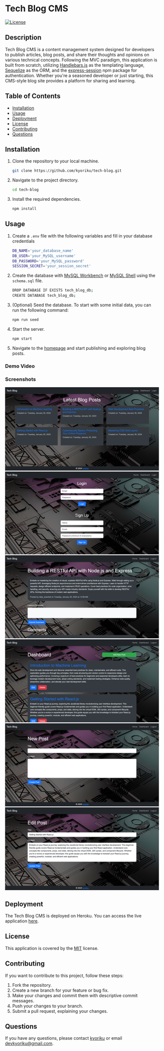# Tech Blog CMS

[![License](https://img.shields.io/badge/License-MIT-blue.svg)](https://opensource.org/licenses/MIT)

## Description
Tech Blog CMS is a content management system designed for developers to publish articles, blog posts, and share their thoughts and opinions on various technical concepts. Following the MVC paradigm, this application is built from scratch, utilizing [Handlebars.js](https://handlebarsjs.com/) as the templating language, [Sequelize](https://sequelize.org/) as the ORM, and the [express-session](https://www.npmjs.com/package/express-session) npm package for authentication. Whether you're a seasoned developer or just starting, this CMS-style blog site provides a platform for sharing and learning.

## Table of Contents
- [Installation](#installation)
- [Usage](#usage)
- [Deployment](#deployment)
- [License](#license)
- [Contributing](#contributing)
- [Questions](#questions)

## Installation
1. Clone the repository to your local machine.
    ```bash
    git clone https://github.com/kyoriku/tech-blog.git
    ```
2. Navigate to the project directory.
    ```bash
    cd tech-blog
    ```
3. Install the required dependencies.
    ```bash
    npm install
    ```

## Usage
1. Create a `.env` file with the following variables and fill in your database credentials
    ``` bash
    DB_NAME='your_database_name'
    DB_USER='your_MySQL_username'
    DB_PASSWORD='your_MySQL_password'
    SESSION_SECRET='your_session_secret'
    ```
2. Create the database with [MySQL Workbench](https://www.mysql.com/products/workbench/) or [MySQL Shell](https://dev.mysql.com/doc/mysql-shell/8.0/en/mysql-shell-getting-started.html) using the `schema.sql` file. 
    ``` bash
    DROP DATABASE IF EXISTS tech_blog_db;
    CREATE DATABASE tech_blog_db;
    ```
3. (Optional) Seed the database. To start with some initial data, you can run the following command:
    ``` bash
    npm run seed
    ```
4. Start the server.
    ``` bash
    npm start
    ```
5. Navigate to the [homepage](http://localhost:3001/) and start publishing and exploring blog posts.

### Demo Video

### Screenshots
![tech-blog-homepage](public/images/tech-blog-homepage.png)
![tech-blog-login](public/images/tech-blog-login.png)
![tech-blog-blog-post](public/images/tech-blog-post.png)
![tech-blog-dashboard](public/images/tech-blog-dashboard.png)
![tech-blog-homepage](public/images/tech-blog-new-post.png)
![tech-blog-homepage](public/images/tech-blog-edit-post.png)

## Deployment
The Tech Blog CMS is deployed on Heroku. You can access the live application [here](https://techblogcms-1e5c1470e624.herokuapp.com/).

## License
This application is covered by the [MIT](https://opensource.org/licenses/MIT) license.

## Contributing
If you want to contribute to this project, follow these steps:

1. Fork the repository.
2. Create a new branch for your feature or bug fix.
3. Make your changes and commit them with descriptive commit messages.
4. Push your changes to your branch.
5. Submit a pull request, explaining your changes.

## Questions
If you have any questions, please contact [kyoriku](https://github.com/kyoriku) or email devkyoriku@gmail.com.
